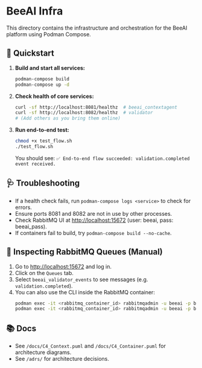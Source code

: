 # BeeAI Infra

This directory contains the infrastructure and orchestration for the BeeAI platform using Podman Compose.

## 🚀 Quickstart

1. **Build and start all services:**
   ```sh
   podman-compose build
   podman-compose up -d
   ```

2. **Check health of core services:**
   ```sh
   curl -sf http://localhost:8081/healthz  # beeai_contextagent
   curl -sf http://localhost:8082/healthz  # validator
   # (Add others as you bring them online)
   ```

3. **Run end-to-end test:**
   ```sh
   chmod +x test_flow.sh
   ./test_flow.sh
   ```
   You should see: `✅ End-to-end flow succeeded: validation.completed event received.`

## 🩺 Troubleshooting
- If a health check fails, run `podman-compose logs <service>` to check for errors.
- Ensure ports 8081 and 8082 are not in use by other processes.
- Check RabbitMQ UI at [http://localhost:15672](http://localhost:15672) (user: beeai, pass: beeai_pass).
- If containers fail to build, try `podman-compose build --no-cache`.

## 🐇 Inspecting RabbitMQ Queues (Manual)
1. Go to [http://localhost:15672](http://localhost:15672) and log in.
2. Click on the `Queues` tab.
3. Select `beeai_validator_events` to see messages (e.g. `validation.completed`).
4. You can also use the CLI inside the RabbitMQ container:
   ```sh
   podman exec -it <rabbitmq_container_id> rabbitmqadmin -u beeai -p beeai_pass list queues
   podman exec -it <rabbitmq_container_id> rabbitmqadmin -u beeai -p beeai_pass get queue=beeai_validator_events requeue=false
   ```

## 📚 Docs
- See `/docs/C4_Context.puml` and `/docs/C4_Container.puml` for architecture diagrams.
- See `/adrs/` for architecture decisions.
